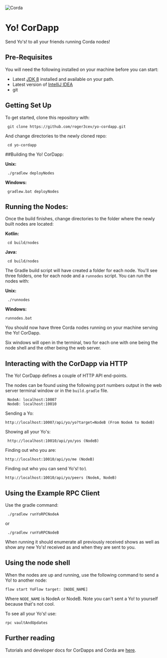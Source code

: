 ![Corda](https://www.corda.net/wp-content/uploads/2016/11/fg005_corda_b.png)

# Yo! CorDapp

Send Yo's! to all your friends running Corda nodes!

## Pre-Requisites

You will need the following installed on your machine before you can start:

* Latest [JDK 8](http://www.oracle.com/technetwork/java/javase/downloads/jdk8-downloads-2133151.html) 
  installed and available on your path.
* Latest version of [IntelliJ IDEA](https://www.jetbrains.com/idea/download/)
* git

## Getting Set Up

To get started, clone this repository with:

     git clone https://github.com/roger3cev/yo-cordapp.git

And change directories to the newly cloned repo:

     cd yo-cordapp

##Building the Yo! CorDapp:

**Unix:** 

     ./gradlew deployNodes

**Windows:**

     gradlew.bat deployNodes

## Running the Nodes:

Once the build finishes, change directories to the folder where the newly
built nodes are located:

**Kotlin:**

     cd build/nodes

**Java:**

     cd build/nodes

The Gradle build script will have created a folder for each node. You'll
see three folders, one for each node and a `runnodes` script. You can
run the nodes with:

**Unix:**

     ./runnodes

**Windows:**

    runnodes.bat

You should now have three Corda nodes running on your machine serving
the Yo! CorDapp.

Six windows will open in the terminal, two for each one with one being the node
shell and the other being the web server.

## Interacting with the CorDapp via HTTP

The Yo! CorDapp defines a couple of HTTP API end-points.

The nodes can be found using the following port numbers output in the web server
terminal window or in the `build.gradle` file.

     NodeA: localhost:10007
     NodeB: localhost:10010

Sending a Yo:

    http://localhost:10007/api/yo/yo?target=NodeB (From NodeA to NodeB)

Showing all your Yo's:

     http://localhost:10010/api/yo/yos (NodeB)
     
Finding out who you are:

    http://localhost:10010/api/yo/me (NodeB)

Finding out who you can send Yo's! to:\

    http://localhost:10010/api/yo/peers (NodeA, NodeB)

## Using the Example RPC Client

Use the gradle command:

     ./gradlew runYoRPCNodeA
     
or 
     
     ./gradlew runYoRPCNodeB

When running it should enumerate all previously received shows as well as show any new Yo's! 
received as and when they are sent to you.

## Using the node shell

When the nodes are up and running, use the following command to send a Yo! to another node:

    flow start YoFlow target: [NODE_NAME]
    
Where `NODE_NAME` is NodeA or NodeB. Note you can't sent a Yo! to yourself because that's not cool.

To see all your Yo's! use:

    rpc vaultAndUpdates

## Further reading

Tutorials and developer docs for CorDapps and Corda are
[here](https://docs.corda.net/).
